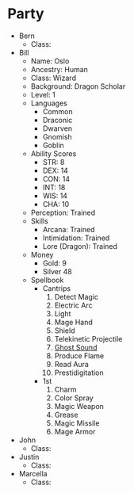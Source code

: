 # Party

* Bern
  * Class: 
* Bill
  * Name: Oslo
  * Ancestry: Human
  * Class: Wizard
  * Background: Dragon Scholar
  * Level: 1
  * Languages
    * Common
    * Draconic
    * Dwarven
    * Gnomish
    * Goblin
  * Ability Scores
    * STR: 8
    * DEX: 14
    * CON: 14
    * INT: 18
    * WIS: 14
    * CHA: 10
  * Perception: Trained
  * Skills
    * Arcana: Trained
    * Intimidation: Trained
    * Lore (Dragon): Trained
  * Money
    * Gold: 9
    * Silver 48
  * Spellbook
    * Cantrips
      1. Detect Magic
      2. Electric Arc
      3. Light
      4. Mage Hand
      5. Shield
      6. Telekinetic Projectile
      7. [Ghost Sound](https://pf2.d20pfsrd.com/spell/ghost-sound/)
      8. Produce Flame
      9. Read Aura
      10. Prestidigitation
    * 1st
      1. Charm
      2. Color Spray
      3. Magic Weapon
      4. Grease
      5. Magic Missile
      6. Mage Armor
* John
  * Class: 
* Justin
  * Class: 
* Marcella
  * Class: 
